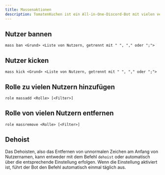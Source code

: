 ```yaml
---
title: Massenaktionen
description: TomatenKuchen ist ein All-in-One-Discord-Bot mit vielen verschiedenen Funktionen. Erklärt die Verwendung von Massenaktionen, z. B. das Kicken oder Bannen von mehreren Nutzern oder Hinzufügen/Entfernen von Rollen dieser.
---
```


## Nutzer bannen

`mass ban <Grund> <Liste von Nutzern, getrennt mit " ", "," oder ";">`

## Nutzer kicken

`mass kick <Grund> <Liste von Nutzern, getrennt mit " ", "," oder ";">`

## Rolle zu vielen Nutzern hinzufügen

`role massadd <Rolle> [<Filter>]`

## Rolle von vielen Nutzern entfernen

`role massremove <Rolle> [<Filter>]`

## Dehoist

Das Dehoisten, also das Entfernen von unnormalen Zeichen am Anfang von Nutzernamen, kann entweder mit dem Befehl `dehoist`
oder automatisch über die entsprechende Einstellung erfolgen.
Wenn die Einstellung aktiviert ist, führt der Bot den Befehl automatisch einmal täglich aus.
